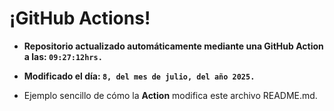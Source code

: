 # ¡GitHub Actions!
* **Repositorio actualizado automáticamente mediante una GitHub Action a las: `09:27:12hrs.`**
* **Modificado el día: `8, del mes de julio, del año 2025.`**

* Ejemplo sencillo de cómo la **Action** modifica este archivo README.md.
